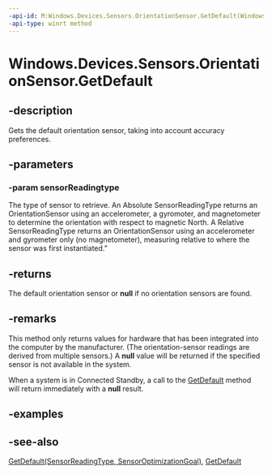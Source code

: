 ----api-id: M:Windows.Devices.Sensors.OrientationSensor.GetDefault(Windows.Devices.Sensors.SensorReadingType)
-api-type: winrt method
---<!-- Method syntaxpublic Windows.Devices.Sensors.OrientationSensor GetDefault(Windows.Devices.Sensors.SensorReadingType sensorReadingtype)--># Windows.Devices.Sensors.OrientationSensor.GetDefault## -descriptionGets the default orientation sensor, taking into account accuracy preferences.## -parameters### -param sensorReadingtypeThe type of sensor to retrieve. An Absolute SensorReadingType returns an OrientationSensor using an accelerometer, a gyromoter, and magnetometer to determine the orientation with respect to magnetic North. A Relative SensorReadingType returns an OrientationSensor using an accelerometer and gyrometer only (no magnetometer), measuring relative to where the sensor was first instantiated.”## -returnsThe default orientation sensor or **null** if no orientation sensors are found.## -remarksThis method only returns values for hardware that has been integrated into the computer by the manufacturer. (The orientation-sensor readings are derived from multiple sensors.) A **null** value will be returned if the specified sensor is not available in the system.When a system is in Connected Standby, a call to the [GetDefault](orientationsensor_getdefault.md) method will return immediately with a **null** result.## -examples## -see-also[GetDefault(SensorReadingType, SensorOptimizationGoal)](orientationsensor_getdefault_274432112.md), [GetDefault](orientationsensor_getdefault_846721868.md)